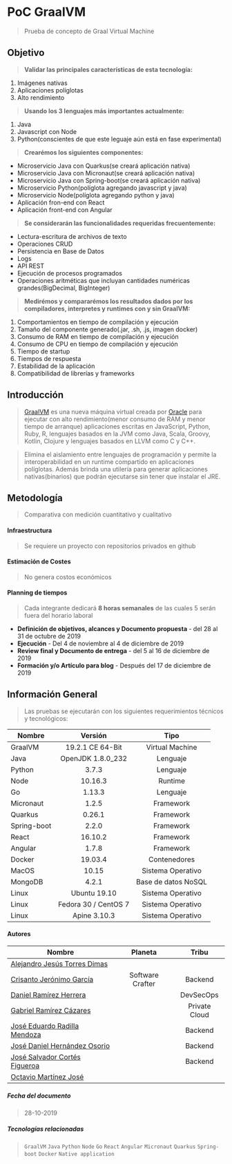 
# PoC GraalVM
> Prueba de concepto de Graal Virtual Machine


## Objetivo
> **Validar las principales características de esta tecnología:**
1. Imágenes nativas
2. Aplicaciones políglotas
3. Alto rendimiento
 
> **Usando los 3 lenguajes más importantes actualmente:**
1. Java
2. Javascript con Node
3. Python(conscientes de que este leguaje aún está en fase experimental)

> **Crearémos los siguientes componentes:** 
* Microservicio Java con Quarkus(se creará aplicación nativa)
* Microservicio Java con Micronaut(se creará aplicación nativa)
* Microservicio Java con Spring-boot(se creará aplicación nativa)
* Microservicio Python(políglota agregando javascript y java)
* Microservicio Node(políglota agregando python y java)
* Aplicación fron-end con React
* Aplicación front-end con Angular
 
 > **Se considerarán las funcionalidades requeridas frecuentemente:**
 * Lectura-escritura de archivos de texto
 * Operaciones CRUD
 * Persistencia en Base de Datos
 * Logs
 * API REST
 * Ejecución de procesos programados
 * Operaciones aritméticas que incluyan cantidades numéricas grandes(BigDecimal, BigInteger)
 
 > **Medirémos y compararémos los resultados dados por los compiladores, interpretes y runtimes con y sin GraalVM:**
 1. Comportamientos en tiempo de compilación y ejecución
 2. Tamaño del componente generado(.jar, .sh, .js, imagen docker)
 2. Consumo de RAM en tiempo de compilación y ejecución
 3. Consumo de CPU en tiempo de compilación y ejecución
 4. Tiempo de startup
 5. Tiempos de respuesta
 6. Estabilidad de la aplicación
 7. Compatibilidad de librerías y frameworks

## Introducción
> [GraalVM](https://www.graalvm.org) es una nueva máquina virtual creada por [Oracle](https://www.oracle.com/index.html) para ejecutar con alto rendimiento(menor consumo de RAM y menor tiempo de arranque) aplicaciones escritas en JavaScript, Python, Ruby, R, lenguajes basados en la JVM como Java, Scala, Groovy, Kotlin, Clojure y lenguajes basados en LLVM como C y C++.
 
> Elimina el aislamiento entre lenguajes de programación y permite la interoperabilidad en un runtime compartido en aplicaciones políglotas. Además brinda una utilería para generar aplicaciones nativas(binarios) que podrán ejecutarse sin tener que instalar el JRE.

## Metodología
> Comparativa con medición cuantitativo y cualitativo


#### Infraestructura
> Se requiere un proyecto con repositorios privados en github


#### Estimación de Costes
> No genera costos económicos


#### Planning de tiempos
> Cada integrante dedicará **8 horas semanales** de las cuales 5 serán fuera del horario laboral

* **Definición de objetivos, alcances y Documento propuesta** - del 28 al 31 de octubre de 2019
* **Ejecución** - Del 4 de noviembre al 4 de diciembre de 2019
* **Review final y Documento de entrega** - del 5 al 16 de diciembre de 2019
* **Formación y/o Artículo para blog** - Después del 17 de diciembre de 2019


## Información General
> Las pruebas se ejecutarán con los siguientes requerimientos técnicos y tecnológicos:

| Nombre        | Versión       | Tipo  |
| ------------- |:-------------:| :-----:|
| GraalVM | 19.2.1 CE 64-Bit | Virtual Machine |
| Java | OpenJDK 1.8.0_232 | Lenguaje |
| Python | 3.7.3 | Lenguaje |
| Node | 10.16.3 | Runtime |
| Go | 1.13.3 | Lenguaje |
| Micronaut | 1.2.5 | Framework |
| Quarkus | 0.26.1 | Framework |
| Spring-boot | 2.2.0 | Framework |
| React | 16.10.2 | Framework |
| Angular | 1.7.8 | Framework |
| Docker | 19.03.4 | Contenedores |
| MacOS | 10.15 | Sistema Operativo |
| MongoDB | 4.2.1 | Base de datos NoSQL |
| Linux | Ubuntu 19.10 | Sistema Operativo |
| Linux | Fedora 30 / CentOS 7 | Sistema Operativo |
| Linux | Apine 3.10.3 | Sistema Operativo  |

#### Autores

| Nombre        | Planeta       | Tribu  |
| ------------- |:-------------:| :-----:|
| [Alejandro Jesús Torres Dimas](alejandrojesus.torres.dimas.next@bbva.com) |  |  |
| [Crisanto Jerónimo García](crisanto.jeronimo.next@gmail.com) | Software Crafter | Backend |
| [Daniel Ramírez Herrera](daniel.ramirez3.next@bbva.com) |  | DevSecOps |
| [Gabriel Ramírez Cázares](gabriel.ramirez.cazarez.next@bbva.com) |  | Private Cloud |
| [José Eduardo Radilla Mendoza](joseeduardo.radilla.next@bbva.com) |  | Backend |
| [José Daniel Hernández Osorio](josedaniel.hernandez.osorio.next@bbva.com) |  | Backend |
| [José Salvador Cortés Figueroa](josesalvador.cortes.next@bbva.com) |  | Backend |
| [Octavio Martínez José](octavio.martinez.jose.next@bbva.com) |  |  |


##### Fecha del documento
> 28-10-2019


##### Tecnologías relacionadas
> `GraalVM` `Java` `Python` `Node`  `Go`  `React`  `Angular`  `Micronaut`  `Quarkus`  `Spring-boot`  `Docker`  `Native application`
